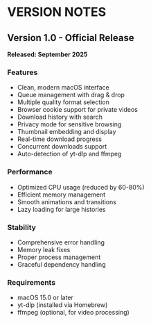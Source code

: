 # VERSION NOTES

## Version 1.0 - Official Release
**Released: September 2025**

### Features
- Clean, modern macOS interface
- Queue management with drag & drop
- Multiple quality format selection
- Browser cookie support for private videos
- Download history with search
- Privacy mode for sensitive browsing
- Thumbnail embedding and display
- Real-time download progress
- Concurrent downloads support
- Auto-detection of yt-dlp and ffmpeg

### Performance
- Optimized CPU usage (reduced by 60-80%)
- Efficient memory management
- Smooth animations and transitions
- Lazy loading for large histories

### Stability
- Comprehensive error handling
- Memory leak fixes
- Proper process management
- Graceful dependency handling

### Requirements
- macOS 15.0 or later
- yt-dlp (installed via Homebrew)
- ffmpeg (optional, for video processing)